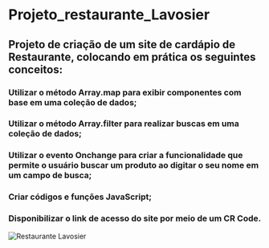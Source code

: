 # Projeto_restaurante_Lavosier

## Projeto de criação de um site de cardápio de Restaurante, colocando em prática os seguintes conceitos:
### Utilizar o método Array.map para exibir componentes com base em uma coleção de dados;
### Utilizar o método Array.filter para realizar buscas em uma coleção de dados;
### Utilizar o evento Onchange para criar a funcionalidade que permite o usuário buscar um produto ao digitar o seu nome em um campo de busca;
### Criar códigos e funções JavaScript;
### Disponibilizar o link de acesso do site por meio de um CR Code.

![Restaurante Lavosier](https://projeto-restaurante-lavosier-v1n5.vercel.app)
